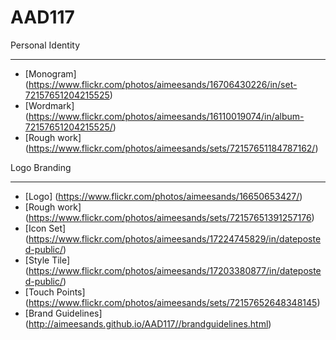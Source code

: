 # AAD117
Personal Identity 
__________________

- [Monogram] (https://www.flickr.com/photos/aimeesands/16706430226/in/set-72157651204215525)
- [Wordmark] (https://www.flickr.com/photos/aimeesands/16110019074/in/album-72157651204215525/)
- [Rough work] (https://www.flickr.com/photos/aimeesands/sets/72157651184787162/)

Logo Branding
__________________

- [Logo] (https://www.flickr.com/photos/aimeesands/16650653427/)
- [Rough work] (https://www.flickr.com/photos/aimeesands/sets/72157651391257176)
- [Icon Set] (https://www.flickr.com/photos/aimeesands/17224745829/in/dateposted-public/)
- [Style Tile] (https://www.flickr.com/photos/aimeesands/17203380877/in/dateposted-public/)
- [Touch Points] (https://www.flickr.com/photos/aimeesands/sets/72157652648348145)
- [Brand Guidelines] (http://aimeesands.github.io/AAD117//brandguidelines.html)
